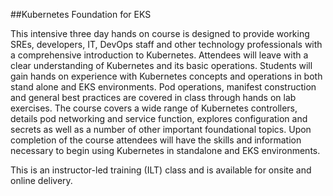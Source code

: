 ##Kubernetes Foundation for EKS

This intensive three day hands on course is designed to provide working SREs, developers, IT, DevOps staff and other technology professionals with a comprehensive introduction to Kubernetes. Attendees will leave with a clear understanding of Kubernetes and its basic operations. Students will gain hands on experience with Kubernetes concepts and operations in both stand alone and EKS environments. Pod operations, manifest construction and general best practices are covered in class through hands on lab exercises. The course covers a wide range of Kubernetes controllers, details pod networking and service function, explores configuration and secrets as well as a number of other important foundational topics. Upon completion of the course attendees will have the skills and information necessary to begin using Kubernetes in standalone and EKS environments.



This is an instructor-led training (ILT) class and is available for onsite and online delivery.
